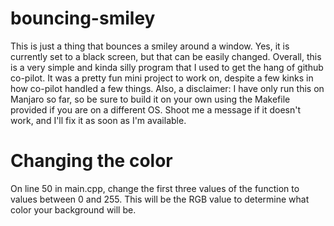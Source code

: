 # bouncing-smiley
This is just a thing that bounces a smiley around a window. 
Yes, it is currently set to a black screen, but that can be easily changed.
Overall, this is a very simple and kinda silly program that I used to get the hang of github co-pilot. 
It was a pretty fun mini project to work on, despite a few kinks in how co-pilot handled a few things.
Also, a disclaimer: I have only run this on Manjaro so far, so be sure to build it on your own using the Makefile provided if you are on a different OS. Shoot me a message if it doesn't work, and I'll fix it as soon as I'm available.

# Changing the color
On line 50 in main.cpp, change the first three values of the function to values between 0 and 255. 
This will be the RGB value to determine what color your background will be.

